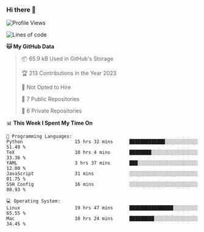 ### Hi there 👋

<!--
**huayuan4396/huayuan4396** is a ✨ _special_ ✨ repository because its `README.md` (this file) appears on your GitHub profile.

Here are some ideas to get you started:

- 🔭 I’m currently working on ...
- 🌱 I’m currently learning ...
- 👯 I’m looking to collaborate on ...
- 🤔 I’m looking for help with ...
- 💬 Ask me about ...
- 📫 How to reach me: ...
- 😄 Pronouns: ...
- ⚡ Fun fact: ...
-->

<!--START_SECTION:waka-->
![Profile Views](http://img.shields.io/badge/Profile%20Views-0-blue)

![Lines of code](https://img.shields.io/badge/From%20Hello%20World%20I%27ve%20Written-185.7%20thousand%20lines%20of%20code-blue)

**🐱 My GitHub Data** 

> 📦 65.9 kB Used in GitHub's Storage 
 > 
> 🏆 213 Contributions in the Year 2023
 > 
> 🚫 Not Opted to Hire
 > 
> 📜 7 Public Repositories 
 > 
> 🔑 6 Private Repositories 
 > 
📊 **This Week I Spent My Time On** 

```text
💬 Programming Languages: 
Python                   15 hrs 32 mins      █████████████░░░░░░░░░░░░   51.49 % 
TeX                      10 hrs 4 mins       ████████░░░░░░░░░░░░░░░░░   33.36 % 
YAML                     3 hrs 37 mins       ███░░░░░░░░░░░░░░░░░░░░░░   12.00 % 
JavaScript               31 mins             ░░░░░░░░░░░░░░░░░░░░░░░░░   01.75 % 
SSH Config               16 mins             ░░░░░░░░░░░░░░░░░░░░░░░░░   00.93 % 

💻 Operating System: 
Linux                    19 hrs 47 mins      ████████████████░░░░░░░░░   65.55 % 
Mac                      10 hrs 24 mins      █████████░░░░░░░░░░░░░░░░   34.45 % 
```


<!--END_SECTION:waka-->
